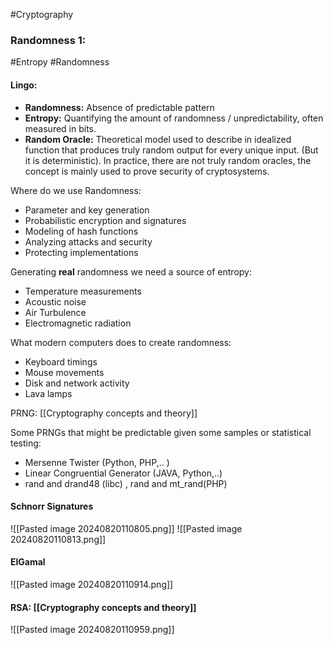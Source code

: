 #Cryptography 

### Randomness 1:
#Entropy #Randomness

#### Lingo:
- **Randomness:** Absence of predictable pattern 
- **Entropy:** Quantifying the amount of randomness / unpredictability, often measured in bits. 
- **Random Oracle:** Theoretical model used to describe in idealized function that produces truly random output for every unique input. (But it is deterministic). In practice, there are not truly random oracles, the concept is mainly used to prove security of cryptosystems.


Where do we use Randomness:
- Parameter and key generation
- Probabilistic encryption and signatures
- Modeling of hash functions
- Analyzing attacks and security 
- Protecting implementations 

Generating **real** randomness we need a source of entropy:
- Temperature measurements
- Acoustic noise
- Air Turbulence
- Electromagnetic radiation 

What modern computers does to create randomness:
- Keyboard timings
- Mouse movements
- Disk and network activity
- Lava lamps


PRNG: [[Cryptography concepts and theory]]

Some PRNGs that might be predictable given some samples or statistical testing:
- Mersenne Twister (Python, PHP,.. )
- Linear Congruential Generator (JAVA, Python,..)
- rand and drand48 (libc) , rand and mt_rand(PHP)

#### Schnorr Signatures
![[Pasted image 20240820110805.png]]
![[Pasted image 20240820110813.png]]


#### ElGamal
![[Pasted image 20240820110914.png]]

#### RSA: [[Cryptography concepts and theory]]
![[Pasted image 20240820110959.png]]

